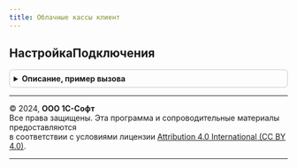 ```yaml
---
title: Облачные кассы клиент
---
```



## НастройкаПодключения
<details style="margin: 1em 0; padding: 0.5em; border: 1px solid #ccc; border-radius: 6px;">

<summary style="font-weight: bold; cursor: pointer;">Описание, пример вызова</summary>

```bsl

// Открывает форму настройки подключения к Облачной кассе.
//
// Параметры:
//  Касса - ОпределяемыйТип.ОблачнаяКасса - ссылка на элемент справочника для которого настроена интеграция с Облачной
//    кассой.
//  ОповещениеОЗакрытии - Неопределено - оповещение закрытия формы настроек не требуется.
//                      - ОписаниеОповещения - оповещение закрытия формы настроек:
//    * Результат - Неопределено - форма настроек подключения закрыта без сохранения.
//                - Булево - настрока подключения сохранена.
//    * ДополнительныеПараметры - Произвольный - значение, которое было указано при создании объекта ОписаниеОповещения.
//
Процедура НастройкаПодключения(Касса, ОповещениеОЗакрытии = Неопределено) Экспорт
```

Пример вызова
```bsl
ОблачныеКассыКлиент.НастройкаПодключения(Касса, ОповещениеОЗакрытии);
```
</details>

---

© 2024, **ООО 1С-Софт**  
Все права защищены. Эта программа и сопроводительные материалы предоставляются  
в соответствии с условиями лицензии [Attribution 4.0 International (CC BY 4.0)](https://creativecommons.org/licenses/by/4.0/legalcode).

---

